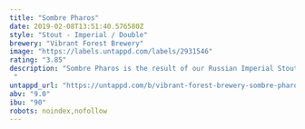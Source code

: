 ```yaml
---
title: "Sombre Pharos"
date: 2019-02-08T13:51:40.576580Z
style: "Stout - Imperial / Double"
brewery: "Vibrant Forest Brewery"
image: "https://labels.untappd.com/labels/2931546"
rating: "3.85"
description: "Sombre Pharos is the result of our Russian Imperial Stout, Black Oktober, after 6 months interred in Islay Whisky barrels. We wanted to create a beer of two halves, so we contrasted this mix with Tonka beans. They dominate the aroma with a thick wash of cinnamon, vanilla, and tart cherry. Smoke manifests immediately on the tongue to balance against the Tonkan might and the finish is long and thick moulder of toasted, spiced almonds.  "
untappd_url: "https://untappd.com/b/vibrant-forest-brewery-sombre-pharos/2931546"
abv: "9.0"
ibu: "90"
robots: noindex,nofollow
---
```

